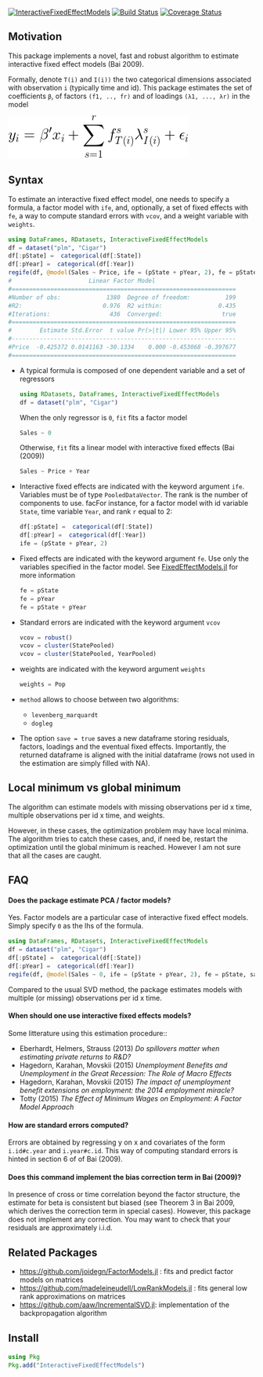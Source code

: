 [![InteractiveFixedEffectModels](http://pkg.julialang.org/badges/InteractiveFixedEffectModels_0.7.svg)](http://pkg.julialang.org/?pkg=InteractiveFixedEffectModels)
[![Build Status](https://travis-ci.org/matthieugomez/InteractiveFixedEffectModels.jl.svg?branch=master)](https://travis-ci.org/matthieugomez/InteractiveFixedEffectModels.jl)
[![Coverage Status](https://coveralls.io/repos/matthieugomez/InteractiveFixedEffectModels.jl/badge.svg?branch=master&service=github)](https://coveralls.io/github/matthieugomez/InteractiveFixedEffectModels.jl?branch=master)


## Motivation
This package implements a novel, fast and robust algorithm to estimate interactive fixed effect models (Bai 2009).


Formally, denote `T(i)` and `I(i))` the two categorical dimensions associated with observation `i` (typically time and id).  This package estimates the set of coefficients `β`, of factors `(f1, .., fr)` and of loadings `(λ1, ..., λr)` in the model

![minimization](img/minimization.png)



## Syntax
To estimate an interactive fixed effect model, one needs to specify a formula, a factor model with `ife`, and, optionally, a set of fixed effects with `fe`, a way to compute standard errors with `vcov`, and a weight variable with `weights`.

```julia
using DataFrames, RDatasets, InteractiveFixedEffectModels
df = dataset("plm", "Cigar")
df[:pState] =  categorical(df[:State])
df[:pYear] =  categorical(df[:Year])
regife(df, @model(Sales ~ Price, ife = (pState + pYear, 2), fe = pState, save = true))
#                      Linear Factor Model                      
#================================================================
#Number of obs:             1380  Degree of freedom:          199
#R2:                       0.976  R2 within:                0.435
#Iterations:                 436  Converged:                 true
#================================================================
#        Estimate Std.Error  t value Pr(>|t|) Lower 95% Upper 95%
#----------------------------------------------------------------
#Price  -0.425372 0.0141163 -30.1334    0.000 -0.453068 -0.397677
#================================================================
```

- A typical formula is composed of one dependent variable and a set of  regressors
	```julia
	using RDatasets, DataFrames, InteractiveFixedEffectModels
	df = dataset("plm", "Cigar")
	```

	When the only regressor is `0`, `fit` fits a factor model
	```julia
	Sales ~ 0
	```

	Otherwise, `fit` fits a linear model with interactive fixed effects (Bai (2009))
	```julia
	Sales ~ Price + Year
	```
- Interactive fixed effects are indicated with the keyword argument `ife`. Variables must be of type `PooledDataVector`. The rank is the number of components to use. facFor instance, for a factor model with id variable `State`, time variable `Year`, and rank `r` equal to 2:

	```julia
	df[:pState] =  categorical(df[:State])
	df[:pYear] =  categorical(df[:Year])
	ife = (pState + pYear, 2)
	```

- Fixed effects are indicated with the keyword argument `fe`. Use only the variables specified in the factor model. See [FixedEffectModels.jl](https://github.com/matthieugomez/FixedEffectModels.jl) for more information

	```julia
	fe = pState
	fe = pYear
	fe = pState + pYear
	```

- Standard errors are indicated with the keyword argument `vcov`
	```julia
	vcov = robust()
	vcov = cluster(StatePooled)
	vcov = cluster(StatePooled, YearPooled)
	```

- weights are indicated with the keyword argument `weights`
	```julia
	weights = Pop
	```

- `method` allows to choose between two algorithms:
	- `levenberg_marquardt`
	- `dogleg` 

- The option `save = true` saves a new dataframe storing residuals, factors, loadings and the eventual fixed effects. Importantly, the returned dataframe is aligned with the initial dataframe (rows not used in the estimation are simply filled with NA).




## Local minimum vs global minimum
The algorithm can estimate models with missing observations per id x time, multiple observations per id x time, and weights.

However, in these cases, the optimization problem may have local minima. The algorithm tries to catch these cases, and, if need be, restart the optimization until the global minimum is reached. However I am not sure that all the cases are caught. 

## FAQ
#### Does the package estimate PCA / factor models?

Yes. Factor models are a particular case of interactive fixed effect models. Simply specify `0` as the lhs of the formula.
```julia
using DataFrames, RDatasets, InteractiveFixedEffectModels
df = dataset("plm", "Cigar")
df[:pState] =  categorical(df[:State])
df[:pYear] =  categorical(df[:Year])
regife(df, @model(Sales ~ 0, ife = (pState + pYear, 2), fe = pState, save = true))
```
Compared to the usual SVD method, the package estimates models with multiple (or missing) observations per id x time.

#### When should one use interactive fixed effects models?
Some litterature using this estimation procedure::

- Eberhardt, Helmers, Strauss (2013) *Do spillovers matter when estimating private returns to R&D?*
- Hagedorn, Karahan, Movskii (2015) *Unemployment Benefits and Unemployment in the Great Recession: The Role of Macro Effects*
- Hagedorn, Karahan, Movskii (2015) *The impact of unemployment benefit extensions on employment: the 2014 employment miracle?* 
- Totty (2015) *The Effect of Minimum Wages on Employment: A Factor Model Approach*

#### How are standard errors computed?
Errors are obtained by regressing y on x and covariates of the form `i.id#c.year` and `i.year#c.id`. This way of computing standard errors is hinted in section 6 of of Bai (2009).


#### Does this command implement the bias correction term in Bai (2009)?
In presence of cross or time correlation beyond the factor structure, the estimate for beta is consistent but biased (see Theorem 3 in Bai 2009, which derives the correction term in special cases). However, this package does not implement any correction. You may want to check that your residuals are approximately i.i.d.



## Related Packages
- https://github.com/joidegn/FactorModels.jl : fits and predict factor models on matrices
- https://github.com/madeleineudell/LowRankModels.jl : fits general low rank approximations on matrices
- https://github.com/aaw/IncrementalSVD.jl: implementation of the backpropagation algorithm

## Install

```julia
using Pkg
Pkg.add("InteractiveFixedEffectModels")
```
